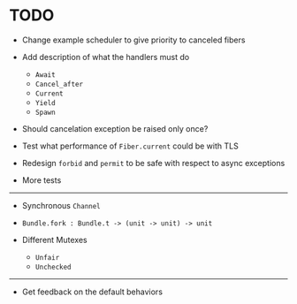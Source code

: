 # TODO

- Change example scheduler to give priority to canceled fibers

- Add description of what the handlers must do

  - `Await`
  - `Cancel_after`
  - `Current`
  - `Yield`
  - `Spawn`

- Should cancelation exception be raised only once?

- Test what performance of `Fiber.current` could be with TLS

- Redesign `forbid` and `permit` to be safe with respect to async exceptions

- More tests

---

- Synchronous `Channel`

- `Bundle.fork : Bundle.t -> (unit -> unit) -> unit`

- Different Mutexes

  - `Unfair`
  - `Unchecked`

---

- Get feedback on the default behaviors
